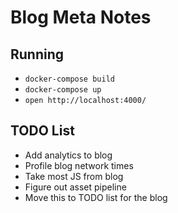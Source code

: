 
# Blog Meta Notes

## Running

* `docker-compose build`
* `docker-compose up`
* `open http://localhost:4000/`

## TODO List

* Add analytics to blog
* Profile blog network times
* Take most JS from blog
* Figure out asset pipeline
* Move this to TODO list for the blog

